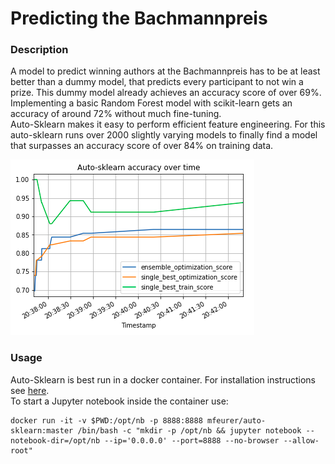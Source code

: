 # Predicting the Bachmannpreis

### Description
A model to predict winning authors at the Bachmannpreis has to be at least better than a dummy model,
that predicts every participant to not win a prize. This dummy model already achieves an accuracy score 
of over 69%.  
Implementing a basic Random Forest model with scikit-learn gets an accuracy of around 72% without much fine-tuning.  
Auto-Sklearn makes it easy to perform efficient feature engineering. For this auto-sklearn runs over 2000 slightly varying
models to finally find a model that surpasses an accuracy score of over 84% on training data.  

![auto-sklearn_performance](../images/auto-sklearn_accuracy.png)

### Usage
Auto-Sklearn is best run in a docker container. For installation instructions see [here](https://automl.github.io/auto-sklearn/master/installation.html).  
To start a Jupyter notebook inside the container use: 
```
docker run -it -v $PWD:/opt/nb -p 8888:8888 mfeurer/auto-sklearn:master /bin/bash -c "mkdir -p /opt/nb && jupyter notebook --notebook-dir=/opt/nb --ip='0.0.0.0' --port=8888 --no-browser --allow-root"
```
